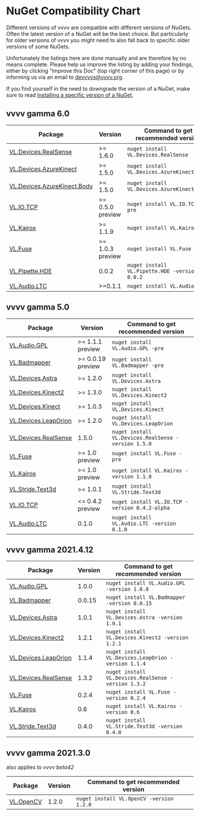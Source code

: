 # NuGet Compatibility Chart
Different versions of vvvv are compatible with different versions of NuGets. Often the latest version of a NuGet will be the best choice. But particularly for older versions of vvvv you might need to also fall back to specific older versions of some NuGets. 

Unfortunately the listings here are done manually and are therefore by no means complete. Please help us improve the listing by adding your findings, either by clicking "Improve this Doc" (top right corner of this page) or by informing us via an email to [devvvvs@vvvv.org](mailto:devvvvs@vvvv.org).

If you find yourself in the need to downgrade the version of a NuGet, make sure to read [Installing a specific version of a NuGet](../reference/hde/managing-nugets.md#installing-a-specific-version).

## vvvv gamma 6.0

Package|Version|Command to get recommended version
-|-|-
[VL.Devices.RealSense](https://www.nuget.org/packages/VL.Devices.RealSense) | >= 1.6.0 | `nuget install VL.Devices.RealSense`
[VL.Devices.AzureKinect](https://www.nuget.org/packages/VL.Devices.AzureKinect) | >= 1.5.0 | `nuget install VL.Devices.AzureKinect`
[VL.Devices.AzureKinect.Body](https://www.nuget.org/packages/VL.Devices.AzureKinect) | >= 1.5.0 | `nuget install VL.Devices.AzureKinect.Body`
[VL.IO.TCP](https://www.nuget.org/packages/VL.IO.TCP) | >= 0.5.0 preview | `nuget install VL.IO.TCP -pre`
[VL.Kairos](https://www.nuget.org/packages/VL.Kairos) | >= 1.1.9 | `nuget install VL.Kairos`
[VL.Fuse](https://www.nuget.org/packages/VL.Fuse) | >= 1.0.3 preview | `nuget install VL.Fuse -pre`
[VL.Pipette.HDE](https://www.nuget.org/packages/VL.Pipette.HDE) | 0.0.2 | `nuget install VL.Pipette.HDE -version 0.0.2`
[VL.Audio.LTC](https://www.nuget.org/packages/VL.Audio.LTC) | >=0.1.1 | `nuget install VL.Audio.LTC`

## vvvv gamma 5.0

Package|Version|Command to get recommended version
-|-|-
[VL.Audio.GPL](https://www.nuget.org/packages/VL.Audio.GPL) | >= 1.1.1 preview | `nuget install VL.Audio.GPL -pre`
[VL.Badmapper](https://github.com/vvvv/VL.BadMapper) | >= 0.0.19 preview | `nuget install VL.Badmapper -pre`
[VL.Devices.Astra](https://github.com/vvvv/VL.Devices.Astra) | >= 1.2.0 | `nuget install VL.Devices.Astra`
[VL.Devices.Kinect2](https://github.com/vvvv/VL.Devices.Kinect2) | >= 1.3.0 | `nuget install VL.Devices.Kinect2`
[VL.Devices.Kinect](https://github.com/vvvv/VL.Devices.Kinect) | >= 1.0.3 | `nuget install VL.Devices.Kinect`
[VL.Devices.LeapOrion](https://github.com/vvvv/VL.Devices.LeapOrion) | >= 1.2.0 | `nuget install VL.Devices.LeapOrion`
[VL.Devices.RealSense](https://github.com/vvvv/VL.Devices.RealSense) | 1.5.0 | `nuget install VL.Devices.RealSense -version 1.5.0`
[VL.Fuse](https://www.nuget.org/packages/VL.Fuse) | >= 1.0 preview | `nuget install VL.Fuse -pre`
[VL.Kairos](https://www.nuget.org/packages/VL.Kairos) | >= 1.0 preview | `nuget install VL.Kairos -version 1.1.8`
[VL.Stride.Text3d](https://github.com/bj-rn/VL.Stride.Text3d) | >= 1.0.1 | `nuget install VL.Stride.Text3d`
[VL.IO.TCP](https://www.nuget.org/packages/VL.IO.TCP) | <= 0.4.2 preview | `nuget install VL.IO.TCP -version 0.4.2-alpha`
[VL.Audio.LTC](https://www.nuget.org/packages/VL.Audio.LTC) | 0.1.0 | `nuget install VL.Audio.LTC -version 0.1.0`

## vvvv gamma 2021.4.12

Package|Version|Command to get recommended version
-|-|-
[VL.Audio.GPL](https://www.nuget.org/packages/VL.Audio.GPL) | 1.0.0 | `nuget install VL.Audio.GPL -version 1.0.0`
[VL.Badmapper](https://github.com/vvvv/VL.BadMapper) | 0.0.15 | `nuget install VL.Badmapper -version 0.0.15`
[VL.Devices.Astra](https://github.com/vvvv/VL.Devices.Astra) | 1.0.1 | `nuget install VL.Devices.Astra -version 1.0.1`
[VL.Devices.Kinect2](https://github.com/vvvv/VL.Devices.Kinect2) | 1.2.1 | `nuget install VL.Devices.Kinect2 -version 1.2.1`
[VL.Devices.LeapOrion](https://github.com/vvvv/VL.Devices.LeapOrion) | 1.1.4 | `nuget install VL.Devices.LeapOrion -version 1.1.4`
[VL.Devices.RealSense](https://github.com/vvvv/VL.Devices.RealSense) | 1.3.2 | `nuget install VL.Devices.RealSense -version 1.3.2`
[VL.Fuse](https://www.nuget.org/packages/VL.Fuse) | 0.2.4 | `nuget install VL.Fuse -version 0.2.4`
[VL.Kairos](https://www.nuget.org/packages/VL.Kairos) | 0.6 | `nuget install VL.Kairos -version 0.6`
[VL.Stride.Text3d](https://github.com/bj-rn/VL.Stride.Text3d) | 0.4.0 | `nuget install VL.Stride.Text3d -version 0.4.0`

## vvvv gamma 2021.3.0
also applies to _vvvv beta42_

Package|Version|Command to get recommended version
-|-|-
[VL.OpenCV](https://github.com/vvvv/VL.OpenCV) | 1.2.0 | `nuget install VL.OpenCV -version 1.2.0`
